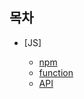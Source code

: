 ## 목차

- [JS]


  -  [npm](https://github.com/HEECHANG96/TIL/blob/main/JavaScript/npm/npm.md)
  -  [function](https://github.com/HEECHANG96/TIL/blob/main/JavaScript/function/function.md)
  -  [API](https://github.com/HEECHANG96/TIL/blob/main/JavaScript/API/API.md)
